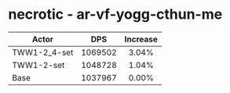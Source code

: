 # necrotic - ar-vf-yogg-cthun-me
| Actor | DPS | Increase |
|---|:---:|:---:|
|TWW1-2_4-set|1069502|3.04%|
|TWW1-2-set|1048728|1.04%|
|Base|1037967|0.00%|

